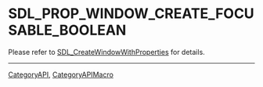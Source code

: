 # SDL_PROP_WINDOW_CREATE_FOCUSABLE_BOOLEAN

Please refer to [SDL_CreateWindowWithProperties](SDL_CreateWindowWithProperties) for details.

----
[CategoryAPI](CategoryAPI), [CategoryAPIMacro](CategoryAPIMacro)

